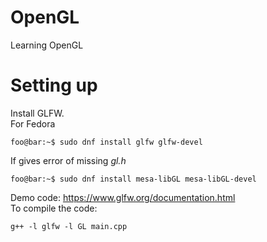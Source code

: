 # OpenGL
Learning OpenGL  

# Setting up
Install GLFW.  
For Fedora
```console
foo@bar:~$ sudo dnf install glfw glfw-devel
```
If gives error of missing _gl.h_  
```console
foo@bar:~$ sudo dnf install mesa-libGL mesa-libGL-devel
```

Demo code: https://www.glfw.org/documentation.html  
To compile the code:
```console
g++ -l glfw -l GL main.cpp
```